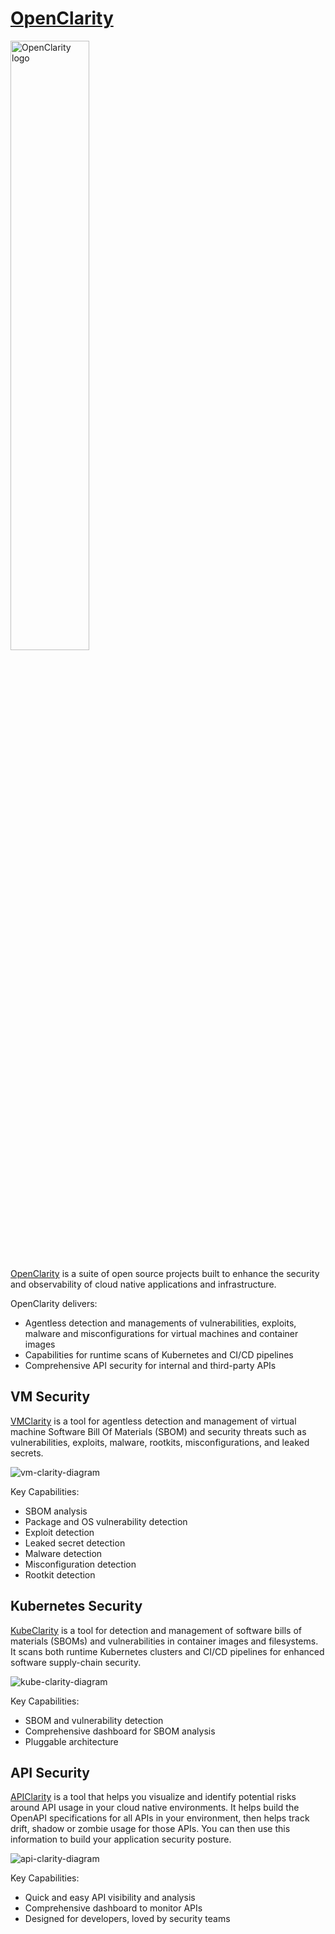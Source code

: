 
# [OpenClarity](https://openclarity.io)


<picture>
  <source media="(prefers-color-scheme: dark)" srcset="https://docs.openclarity.io/img/footer-logos/OC_logo_H_1C_white.svg">
  <source media="(prefers-color-scheme: light)" srcset="https://docs.openclarity.io/img/color-logo/logo.svg">
  <img alt="OpenClarity logo" src="https://docs.openclarity.io/img/color-logo/logo.svg" width="50%">
</picture>

[OpenClarity](https://openclarity.io) is a suite of open source projects built to enhance the security and observability of cloud native applications and infrastructure.

OpenClarity delivers:

- Agentless detection and managements of vulnerabilities, exploits, malware and misconfigurations for virtual machines and container images
- Capabilities for runtime scans of Kubernetes and CI/CD pipelines
- Comprehensive API security for internal and third-party APIs


## VM Security

[VMClarity](https://github.com/openclarity/vmclarity) is a tool for agentless detection and management of virtual machine Software Bill Of Materials (SBOM) and security threats such as vulnerabilities, exploits, malware, rootkits, misconfigurations, and leaked secrets.

![vm-clarity-diagram](profile/img/vm-clarity-diagram.webp)

Key Capabilities:

- SBOM analysis
- Package and OS vulnerability detection
- Exploit detection
- Leaked secret detection
- Malware detection
- Misconfiguration detection
- Rootkit detection

## Kubernetes Security

[KubeClarity](https://github.com/openclarity/kubeclarity) is a tool for detection and management of software bills of materials (SBOMs) and vulnerabilities in container images and filesystems. It scans both runtime Kubernetes clusters and CI/CD pipelines for enhanced software supply-chain security.

![kube-clarity-diagram](profile/img/kube-clarity-diagram.webp)

Key Capabilities:

- SBOM and vulnerability detection
- Comprehensive dashboard for SBOM analysis
- Pluggable architecture

## API Security

[APIClarity](https://github.com/openclarity/apiclarity) is a tool that helps you visualize and identify potential risks around API usage in your cloud native environments. It helps build the OpenAPI specifications for all APIs in your environment, then helps track drift, shadow or zombie usage for those APIs. You can then use this information to build your application security posture.

![api-clarity-diagram](profile/img/apiclarity-docs-diagram.jpeg)

Key Capabilities:

- Quick and easy API visibility and analysis
- Comprehensive dashboard to monitor APIs
- Designed for developers, loved by security teams
